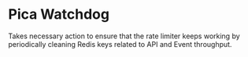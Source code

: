 # Pica Watchdog

Takes necessary action to ensure that the rate limiter keeps working by periodically cleaning Redis keys related to API and Event throughput.
